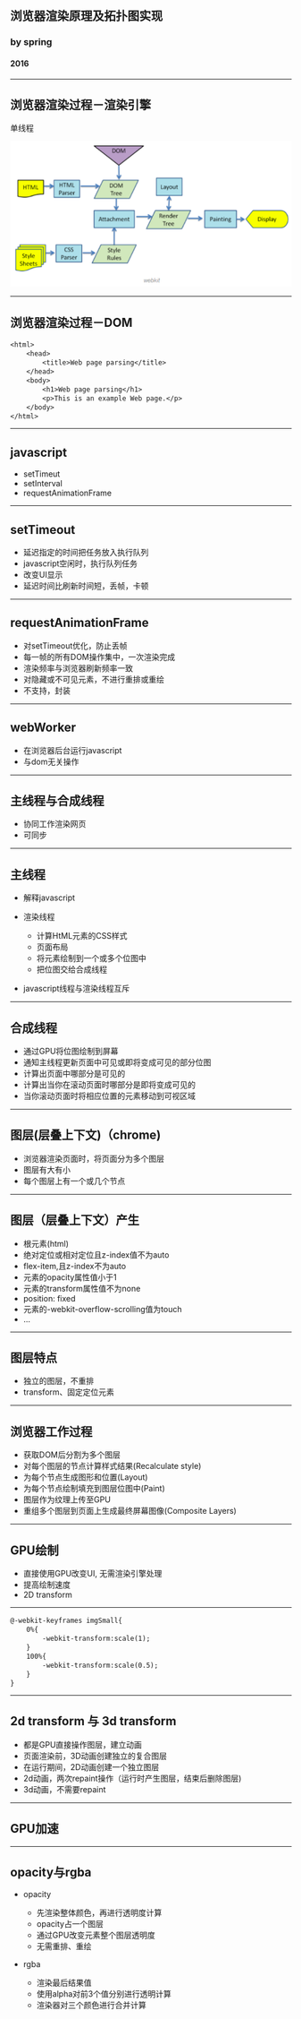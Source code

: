 
## 浏览器渲染原理及拓扑图实现
### by spring
#### 2016

---

## 浏览器渲染过程－渲染引擎
单线程

![](images/browser/browser-work.png)

---

## 浏览器渲染过程－DOM
```markup
<html>
	<head>
		<title>Web page parsing</title>
	</head>
	<body>
		<h1>Web page parsing</h1>
		<p>This is an example Web page.</p>
	</body>
</html>
```

---

## javascript
* setTimeut
* setInterval
* requestAnimationFrame

---

## setTimeout
* 延迟指定的时间把任务放入执行队列
* javascript空闲时，执行队列任务
* 改变UI显示
* 延迟时间比刷新时间短，丢帧，卡顿

---

## requestAnimationFrame
* 对setTimeout优化，防止丢帧
* 每一帧的所有DOM操作集中，一次渲染完成
* 渲染频率与浏览器刷新频率一致
* 对隐藏或不可见元素，不进行重排或重绘
* 不支持，封装

---

## webWorker
* 在浏览器后台运行javascript
* 与dom无关操作

---

## 主线程与合成线程
* 协同工作渲染网页
* 可同步

---

## 主线程
* 解释javascript
* 渲染线程

  * 计算HtML元素的CSS样式
  * 页面布局
  * 将元素绘制到一个或多个位图中
  * 把位图交给合成线程
* javascript线程与渲染线程互斥

---

## 合成线程
* 通过GPU将位图绘制到屏幕
* 通知主线程更新页面中可见或即将变成可见的部分位图
* 计算出页面中哪部分是可见的
* 计算出当你在滚动页面时哪部分是即将变成可见的
* 当你滚动页面时将相应位置的元素移动到可视区域

---


## 图层(层叠上下文)（chrome)
* 浏览器渲染页面时，将页面分为多个图层
* 图层有大有小
* 每个图层上有一个或几个节点

---

## 图层（层叠上下文）产生
* 根元素(html)
* 绝对定位或相对定位且z-index值不为auto
* flex-item,且z-index不为auto
* 元素的opacity属性值小于1
* 元素的transform属性值不为none
* position: fixed
* 元素的-webkit-overflow-scrolling值为touch
* ...

---

## 图层特点
* 独立的图层，不重排
* transform、固定定位元素

---


## 浏览器工作过程
* 获取DOM后分割为多个图层
* 对每个图层的节点计算样式结果(Recalculate style)
* 为每个节点生成图形和位置(Layout)
* 为每个节点绘制填充到图层位图中(Paint)
* 图层作为纹理上传至GPU
* 重组多个图层到页面上生成最终屏幕图像(Composite Layers)

---

## GPU绘制
* 直接使用GPU改变UI, 无需渲染引擎处理
* 提高绘制速度
* 2D transform

---

```markup
@-webkit-keyframes imgSmall{
	0%{
		-webkit-transform:scale(1);
	}
	100%{
		-webkit-transform:scale(0.5);
	}
}
```

---

## 2d transform  与 3d transform
* 都是GPU直接操作图层，建立动画
* 页面渲染前，3D动画创建独立的复合图层
* 在运行期间，2D动画创建一个独立图层
* 2d动画，两次repaint操作（运行时产生图层，结束后删除图层)
* 3d动画，不需要repaint


---

## GPU加速

---


## opacity与rgba

* opacity

    * 先渲染整体颜色，再进行透明度计算
    * opacity占一个图层
    * 通过GPU改变元素整个图层透明度
    * 无需重排、重绘

* rgba
	* 渲染最后结果值
	* 使用alpha对前3个值分别进行透明计算
	* 渲染器对三个颜色进行合并计算